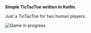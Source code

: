 <b>Simple TicTacToe written in Kotlin.</b>

Just a TicTacToe for two human players.

![Game in progress](/../master/Screenshot_1552851207.png?raw=true "Game in progress")
